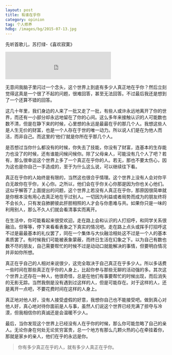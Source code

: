 ```yaml
---
layout: post
title: 有谁在乎你
category: opinion
tag: 个人修养
hdbg: /images/bg/2015-07-13.jpg
---
```



先听首歌儿，苏打绿-《喜欢寂寞》


<iframe frameborder="no" border="0" marginwidth="0" marginheight="0" width="330" height="86" src="http://music.163.com/outchain/player?type=2&id=374605&auto=0&height=66"></iframe>


无意间我脑子里闪过一个念头，这个世界上到底有多少人真正地在乎你？然后立刻觉得这真是一个很了不起的问题，很难回答，甚至无法回答。不过最后我还是想到了一个还算不错的回答。

这几十年里，我们身边的人来了一批又走了一批，有些人或许永远地离开了你的世界，而还有一小部分却永远地留在了你的心间。这么多年来接触认识的人可能数也数不清，但是在静下来的时候，心里想的永远是最最在乎的那几个人。我想这些人是人生无价的财富，也是一个人存在于世的唯一动力。所以说人们是在为他人而活，而非自己。而这里的‘他们’就是你所在乎那几个人。

是否想过当你什么都没有的时候，你失去了技能，你没有了财富，连基本的生存能力也没了的时候，还有谁能问候问候你。除了父母亲人，可能没有几个人了吧？若有，那么很幸运这个世界上多了一个真正在乎你的人。若无，那也不要太伤心，因为这也是你自己一手造成的，至于为什么这么说，可以继续往下看。

<!--more-->

真正在乎你的人始终是有限的，当然这也很合乎情理。这个世界上没有人会对你平白无故你在乎你，关心你。之所以，他们会在乎你关心你那是因为你也关心他们。这似乎解答了上面提出的问题，这个世界上若没有人真正在乎你，那原因很简单就是你根本没有用心去真正地在乎过别人。一切因为利益或者局势而成为的朋友终将不会长久，只有发自肺腑彼此肝胆相照的人才会与你患难与共。如果你只是一味的利用别人，那么不久人们就会看清事实而离开。

在生活中，你可能看起来很受欢迎。走在路上会和认识的人打招呼，和同学关系很融洽。但等等，停下来看看表象之下真实的情况吧。走在路上点头或挥手打招呼这不过是最最基本的礼仪罢了，同在一个集体与大伙融洽相处这不过是一个人的基本素质罢了。有时候我们可能被表象蒙蔽，而终日生活在幻象之下。以为自己有数也数不尽的朋友，自己需要帮忙的时候不过是动动口就能解决的事情，但要明白情况并非如你所想。

真正在乎自己的人相对来说很少，这完全取决于自己真正在乎多少人。所以多话费一些时间在那些真正在乎你的人身上，比起你参与那些无聊的活动强的多。其次这个世界上还存在一种人，他很奇怪，总是在他们有事要帮忙的时候出现，而后消失的无影无踪。当然我倒是没有遇到过这样的人，但是可能存在。对于这样的人，还是离开一点吧，不要花费时间在这样的人身上。

真正地对他人好，没有人接受虚假的好意，我想你自己也不能接受吧。做到真心对他人好，真心地对待你面前是人与事，虽然人们说这个世界已经充满了掠夺与冷漠，但我相信你的真诚还是会温暖不少人。

最后，当你发现这个世界上已经没有人在乎你的时候，那么你可能忽略了自己的亲人。无论你身在何处无论贫穷富贵，总一个地方有那么几颗火热的心在牵挂着你，那就是家乡的亲人，他们在乎的永远是你。

> 你有多少真正在乎的人，就有多少人真正在乎你。

